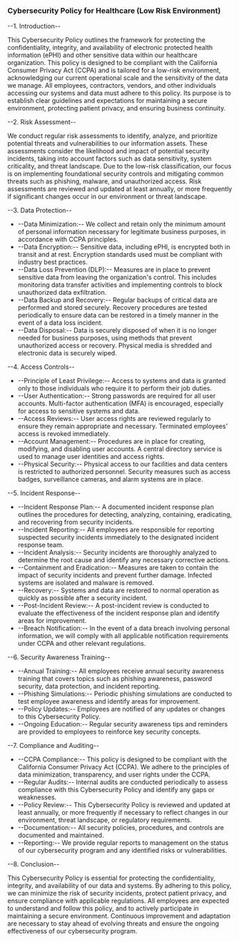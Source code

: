 ### Cybersecurity Policy for Healthcare (Low Risk Environment)

--1. Introduction--

This Cybersecurity Policy outlines the framework for protecting the confidentiality, integrity, and availability of electronic protected health information (ePHI) and other sensitive data within our healthcare organization. This policy is designed to be compliant with the California Consumer Privacy Act (CCPA) and is tailored for a low-risk environment, acknowledging our current operational scale and the sensitivity of the data we manage. All employees, contractors, vendors, and other individuals accessing our systems and data must adhere to this policy. Its purpose is to establish clear guidelines and expectations for maintaining a secure environment, protecting patient privacy, and ensuring business continuity.

--2. Risk Assessment--

We conduct regular risk assessments to identify, analyze, and prioritize potential threats and vulnerabilities to our information assets. These assessments consider the likelihood and impact of potential security incidents, taking into account factors such as data sensitivity, system criticality, and threat landscape. Due to the low-risk classification, our focus is on implementing foundational security controls and mitigating common threats such as phishing, malware, and unauthorized access. Risk assessments are reviewed and updated at least annually, or more frequently if significant changes occur in our environment or threat landscape.

--3. Data Protection--

-   --Data Minimization:-- We collect and retain only the minimum amount of personal information necessary for legitimate business purposes, in accordance with CCPA principles.
-   --Data Encryption:-- Sensitive data, including ePHI, is encrypted both in transit and at rest. Encryption standards used must be compliant with industry best practices.
-   --Data Loss Prevention (DLP):-- Measures are in place to prevent sensitive data from leaving the organization's control. This includes monitoring data transfer activities and implementing controls to block unauthorized data exfiltration.
-   --Data Backup and Recovery:-- Regular backups of critical data are performed and stored securely. Recovery procedures are tested periodically to ensure data can be restored in a timely manner in the event of a data loss incident.
-   --Data Disposal:-- Data is securely disposed of when it is no longer needed for business purposes, using methods that prevent unauthorized access or recovery. Physical media is shredded and electronic data is securely wiped.

--4. Access Controls--

-   --Principle of Least Privilege:-- Access to systems and data is granted only to those individuals who require it to perform their job duties.
-   --User Authentication:-- Strong passwords are required for all user accounts. Multi-factor authentication (MFA) is encouraged, especially for access to sensitive systems and data.
-   --Access Reviews:-- User access rights are reviewed regularly to ensure they remain appropriate and necessary. Terminated employees' access is revoked immediately.
-   --Account Management:-- Procedures are in place for creating, modifying, and disabling user accounts. A central directory service is used to manage user identities and access rights.
-   --Physical Security:-- Physical access to our facilities and data centers is restricted to authorized personnel. Security measures such as access badges, surveillance cameras, and alarm systems are in place.

--5. Incident Response--

-   --Incident Response Plan:-- A documented incident response plan outlines the procedures for detecting, analyzing, containing, eradicating, and recovering from security incidents.
-   --Incident Reporting:-- All employees are responsible for reporting suspected security incidents immediately to the designated incident response team.
-   --Incident Analysis:-- Security incidents are thoroughly analyzed to determine the root cause and identify any necessary corrective actions.
-   --Containment and Eradication:-- Measures are taken to contain the impact of security incidents and prevent further damage. Infected systems are isolated and malware is removed.
-   --Recovery:-- Systems and data are restored to normal operation as quickly as possible after a security incident.
-   --Post-Incident Review:-- A post-incident review is conducted to evaluate the effectiveness of the incident response plan and identify areas for improvement.
-   --Breach Notification:-- In the event of a data breach involving personal information, we will comply with all applicable notification requirements under CCPA and other relevant regulations.

--6. Security Awareness Training--

-   --Annual Training:-- All employees receive annual security awareness training that covers topics such as phishing awareness, password security, data protection, and incident reporting.
-   --Phishing Simulations:-- Periodic phishing simulations are conducted to test employee awareness and identify areas for improvement.
-   --Policy Updates:-- Employees are notified of any updates or changes to this Cybersecurity Policy.
-   --Ongoing Education:-- Regular security awareness tips and reminders are provided to employees to reinforce key security concepts.

--7. Compliance and Auditing--

-   --CCPA Compliance:-- This policy is designed to be compliant with the California Consumer Privacy Act (CCPA). We adhere to the principles of data minimization, transparency, and user rights under the CCPA.
-   --Regular Audits:-- Internal audits are conducted periodically to assess compliance with this Cybersecurity Policy and identify any gaps or weaknesses.
-   --Policy Review:-- This Cybersecurity Policy is reviewed and updated at least annually, or more frequently if necessary to reflect changes in our environment, threat landscape, or regulatory requirements.
-   --Documentation:-- All security policies, procedures, and controls are documented and maintained.
-   --Reporting:-- We provide regular reports to management on the status of our cybersecurity program and any identified risks or vulnerabilities.

--8. Conclusion--

This Cybersecurity Policy is essential for protecting the confidentiality, integrity, and availability of our data and systems. By adhering to this policy, we can minimize the risk of security incidents, protect patient privacy, and ensure compliance with applicable regulations. All employees are expected to understand and follow this policy, and to actively participate in maintaining a secure environment. Continuous improvement and adaptation are necessary to stay ahead of evolving threats and ensure the ongoing effectiveness of our cybersecurity program.
